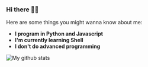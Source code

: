 ### Hi there 👋😀

Here are some things you might wanna know about me:

- **I program in Python and Javascript**
- **I'm currently learning Shell**
- **I don't do advanced programming**

![My github stats](https://github-readme-stats.vercel.app/api?username=pythoncoder8&show_icons=true&theme=tokyonight)
